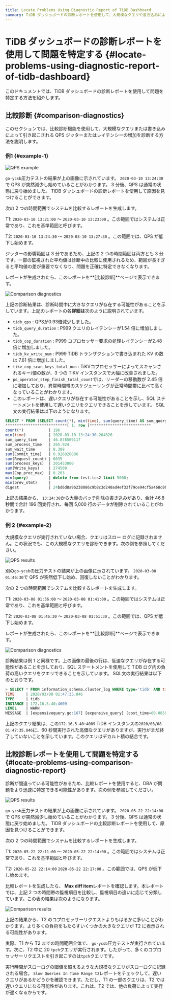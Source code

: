 ```yaml
---
title: Locate Problems Using Diagnostic Report of TiDB Dashboard
summary: TiDB ダッシュボードの診断レポートを使用して、大規模なクエリや書き込みによる問題を特定する方法を紹介します。比較診断機能を使用して、QPS ジッターやレイテンシーの増加を診断し、問題を特定します。診断結果を使用して、遅いクエリや負荷の高いクエリを特定し、原因を見つけます。比較診断レポートを使用して、問題をより迅速に特定できます。
---
```


# TiDB ダッシュボードの診断レポートを使用して問題を特定する {#locate-problems-using-diagnostic-report-of-tidb-dashboard}

このドキュメントでは、TiDB ダッシュボードの診断レポートを使用して問題を特定する方法を紹介します。

## 比較診断 {#comparison-diagnostics}

このセクションでは、比較診断機能を使用して、大規模なクエリまたは書き込みによって引き起こされる QPS ジッターまたはレイテンシーの増加を診断する方法を説明します。

### 例1 {#example-1}

![QPS example](https://docs-download.pingcap.com/media/images/docs/dashboard/dashboard-diagnostics-usage1.png)

`go-ycsb`圧力テストの結果が上の画像に示されています。 `2020-03-10 13:24:30`で QPS が突然減少し始めていることがわかります。 3 分後、QPS は通常の状態に戻り始めました。 TiDB ダッシュボードの診断レポートを使用して原因を見つけることができます。

次の 2 つの時間範囲でシステムを比較するレポートを生成します。

T1: `2020-03-10 13:21:00` ～ `2020-03-10 13:23:00` 。この範囲ではシステムは正常であり、これを基準範囲と呼びます。

T2: `2020-03-10 13:24:30` ～ `2020-03-10 13:27:30` 。この範囲では、QPS が低下し始めます。

ジッターの影響範囲は 3 分であるため、上記の 2 つの時間範囲は両方とも 3 分です。一部の監視された平均値は診断中の比較に使用されるため、範囲が長すぎると平均値の差が重要でなくなり、問題を正確に特定できなくなります。

レポートが生成されたら、このレポートを**[比較診断]**ページで表示できます。

![Comparison diagnostics](https://docs-download.pingcap.com/media/images/docs/dashboard/dashboard-diagnostics-usage2.png)

上記の診断結果は、診断時間中に大きなクエリが存在する可能性があることを示しています。上記のレポートの各**詳細は**次のように説明されています。

-   `tidb_qps` : QPSが0.93倍減少しました。
-   `tidb_query_duration` : P999 クエリのレイテンシーが1.54 倍に増加しました。
-   `tidb_cop_duration` : P999 コプロセッサー要求の処理レイテンシーが2.48 倍に増加しました。
-   `tidb_kv_write_num` : P999 TiDB トランザクションで書き込まれた KV の数は 7.61 倍に増加しました。
-   `tikv_cop_scan_keys_total_nun` : TiKVコプロセッサーによってスキャンされるキー/値の数が、3 つの TiKV インスタンスで大幅に改善されました。
-   `pd_operator_step_finish_total_count`では、リーダーの移動数が 2.45 倍に増加しており、異常時間帯のスケジューリングが正常時間帯に比べて高くなっていることがわかります。
-   このレポートは、遅いクエリが存在する可能性があることを示し、SQL ステートメントを使用して遅いクエリをクエリできることを示しています。 SQL文の実行結果は以下のようになります。

```sql
SELECT * FROM (SELECT count(*), min(time), sum(query_time) AS sum_query_time, sum(Process_time) AS sum_process_time, sum(Wait_time) AS sum_wait_time, sum(Commit_time), sum(Request_count), sum(process_keys), sum(Write_keys), max(Cop_proc_max), min(query),min(prev_stmt), digest FROM information_schema.CLUSTER_SLOW_QUERY WHERE time >= '2020-03-10 13:24:30' AND time < '2020-03-10 13:27:30' AND Is_internal = false GROUP BY digest) AS t1 WHERE t1.digest NOT IN (SELECT digest FROM information_schema.CLUSTER_SLOW_QUERY WHERE time >= '2020-03-10 13:21:00' AND time < '2020-03-10 13:24:00' GROUP BY digest) ORDER BY t1.sum_query_time DESC limit 10\G
***************************[ 1. row ]***************************
count(*)           | 196
min(time)          | 2020-03-10 13:24:30.204326
sum_query_time     | 46.878509117
sum_process_time   | 265.924
sum_wait_time      | 8.308
sum(Commit_time)   | 0.926820886
sum(Request_count) | 6035
sum(process_keys)  | 201453000
sum(Write_keys)    | 274500
max(Cop_proc_max)  | 0.263
min(query)         | delete from test.tcs2 limit 5000;
min(prev_stmt)     |
digest             | 24bd6d8a9b238086c9b8c3d240ad4ef32f79ce94cf5a468c0b8fe1eb5f8d03df
```

上記の結果から、 `13:24:30`から大量のバッチ削除の書き込みがあり、合計 46.8 秒間で合計 196 回実行され、毎回 5,000 行のデータが削除されていることがわかります。

### 例 2 {#example-2}

大規模なクエリが実行されていない場合、クエリはスロー ログに記録されません。この状況でも、この大規模なクエリを診断できます。次の例を参照してください。

![QPS results](https://docs-download.pingcap.com/media/images/docs/dashboard/dashboard-diagnostics-usage3.png)

別の`go-ycsb`の圧力テストの結果が上の画像に示されています。 `2020-03-08 01:46:30`で QPS が突然低下し始め、回復しないことがわかります。

次の 2 つの時間範囲でシステムを比較するレポートを生成します。

T1: `2020-03-08 01:36:00` ～ `2020-03-08 01:41:00` 。この範囲ではシステムは正常であり、これを基準範囲と呼びます。

T2: `2020-03-08 01:46:30` ～ `2020-03-08 01:51:30` 。この範囲では、QPS が低下し始めます。

レポートが生成されたら、このレポートを**[比較診断]**ページで表示できます。

![Comparison diagnostics](https://docs-download.pingcap.com/media/images/docs/dashboard/dashboard-diagnostics-usage4.png)

診断結果は例 1 と同様です。上の画像の最後の行は、低速なクエリが存在する可能性があることを示しており、SQL ステートメントを使用して TiDB ログ内の負荷の高いクエリをクエリできることを示しています。 SQL文の実行結果は以下のとおりです。

```sql
> SELECT * FROM information_schema.cluster_log WHERE type='tidb' AND time >= '2020-03-08 01:46:30' AND time < '2020-03-08 01:51:30' AND level = 'warn' AND message LIKE '%expensive_query%'\G
TIME     | 2020/03/08 01:47:35.846
TYPE     | tidb
INSTANCE | 172.16.5.40:4009
LEVEL    | WARN
MESSAGE  | [expensivequery.go:167] [expensive_query] [cost_time=60.085949605s] [process_time=2.52s] [wait_time=2.52s] [request_count=9] [total_keys=996009] [process_keys=996000] [num_cop_tasks=9] [process_avg_time=0.28s] [process_p90_time=0.344s] [process_max_time=0.344s] [process_max_addr=172.16.5.40:20150] [wait_avg_time=0.000777777s] [wait_p90_time=0.003s] [wait_max_time=0.003s] [wait_max_addr=172.16.5.40:20150] [stats=t_wide:pseudo] [conn_id=19717] [user=root] [database=test] [table_ids="[80,80]"] [txn_start_ts=415132076148785201] [mem_max="23583169 Bytes (22.490662574768066 MB)"] [sql="select count(*) from t_wide as t1 join t_wide as t2 where t1.c0>t2.c1 and t1.c2>0"]
```

上記のクエリ結果は、この`172.16.5.40:4009` TiDB インスタンスの`2020/03/08 01:47:35.846`に、60 秒間実行された高価なクエリがありますが、実行がまだ終了していないことを示しています。このクエリはデカルト積の結合です。

## 比較診断レポートを使用して問題を特定する {#locate-problems-using-comparison-diagnostic-report}

診断が間違っている可能性があるため、比較レポートを使用すると、DBA が問題をより迅速に特定できる可能性があります。次の例を参照してください。

![QPS results](https://docs-download.pingcap.com/media/images/docs/dashboard/dashboard-diagnostics-usage5.png)

`go-ycsb`圧力テストの結果が上の画像に示されています。 `2020-05-22 22:14:00`で QPS が突然減少し始めていることがわかります。 3 分後、QPS は通常の状態に戻り始めました。 TiDB ダッシュボードの比較診断レポートを使用して、原因を見つけることができます。

次の 2 つの時間範囲でシステムを比較するレポートを生成します。

T1: `2020-05-22 22:11:00` ～ `2020-05-22 22:14:00` 。この範囲ではシステムは正常であり、これを基準範囲と呼びます。

T2: `2020-05-22 22:14:00` `2020-05-22 22:17:00` 。この範囲では、QPS が低下し始めます。

比較レポートを生成したら、 **Max diff item**レポートを確認します。本レポートでは、上記 2 つの時間帯の監視項目を比較し、監視項目の違いに応じて分類しています。この表の結果は次のようになります。

![Comparison results](https://docs-download.pingcap.com/media/images/docs/dashboard/dashboard-diagnostics-usage6.png)

上記の結果から、T2 のコプロセッサーリクエストよりもはるかに多いことがわかります。より多くの負荷をもたらすいくつかの大きなクエリが T2 に表示される可能性があります。

実際、T1 から T2 までの時間範囲全体で、 `go-ycsb`圧力テストが実行されています。次に、T2 中に 20 `tpch`クエリが実行されます。したがって、多くのコプロセッサーリクエストを引き起こすのは`tpch`クエリです。

実行時間がスローログの閾値を超えるような大規模なクエリがスローログに記録される場合。 `Slow Queries In Time Range t2`レポートをチェックして、遅いクエリがあるかどうかを確認できます。ただし、T1 の一部のクエリは、T2 では遅いクエリになる可能性があります。これは、T2 では、他の負荷によって実行が遅くなるからです。
